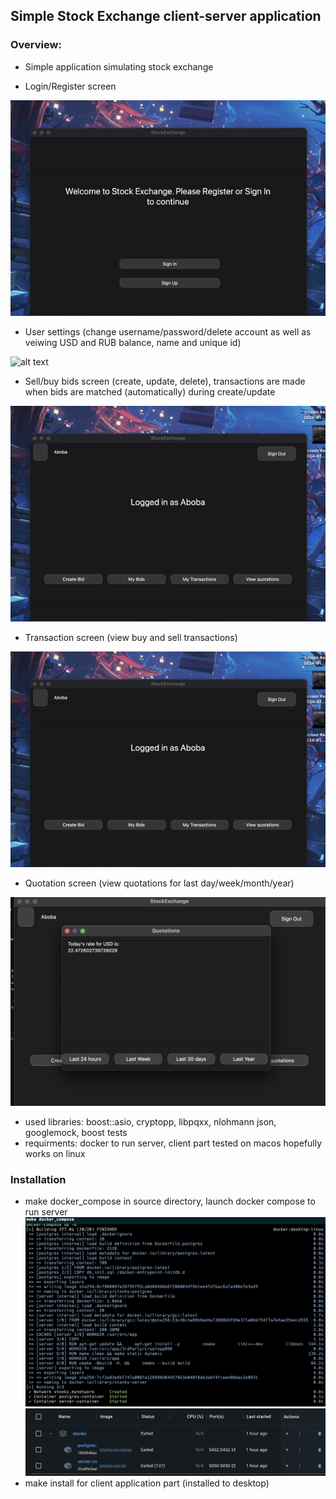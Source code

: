 ## Simple Stock Exchange client-server application
### Overview:
- Simple application simulating stock exchange
  
- Login/Register screen

![alt text](https://github.com/maybeIllchangeitlater/SimpleStockExchange/blob/develop/ReadmeResources/loginregister.gif)
- User settings (change username/password/delete account as well as veiwing USD and RUB balance, name and unique id)

![alt text](https://github.com/maybeIllchangeitlater/SimpleStockExchange/blob/develop/ReadmeResources/usersettings.gif)
- Sell/buy bids screen (create, update, delete), transactions are made when bids are matched (automatically) during create/update

![alt text](https://github.com/maybeIllchangeitlater/SimpleStockExchange/blob/develop/ReadmeResources/bid.gif)
- Transaction screen (view buy and sell transactions)

![alt text](https://github.com/maybeIllchangeitlater/SimpleStockExchange/blob/develop/ReadmeResources/transactions.gif)
- Quotation screen (view quotations for last day/week/month/year)

![alt text](https://github.com/maybeIllchangeitlater/SimpleStockExchange/blob/develop/ReadmeResources/quotations.png)

- used libraries: boost::asio, cryptopp, libpqxx, nlohmann json, googlemock, boost tests
- requirments: docker to run server, client part tested on macos hopefully works on linux


### Installation 
- make docker_compose in source directory, launch docker compose to run server
![alt text](https://github.com/maybeIllchangeitlater/SimpleStockExchange/blob/develop/ReadmeResources/docker%20app.png)
![alt text](https://github.com/maybeIllchangeitlater/SimpleStockExchange/blob/develop/ReadmeResources/docker.png)
- make install for client application part (installed to desktop)
  
